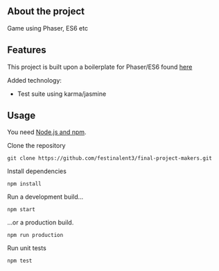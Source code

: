 ## About the project

Game using Phaser, ES6 etc

## Features

This project is built upon a boilerplate for Phaser/ES6 found [here](https://github.com/joshuamorony/phaser-es6-boilerplate)

Added technology:

* Test suite using karma/jasmine

## Usage

You need [Node.js and npm](https://nodejs.org/).

Clone the repository

`git clone https://github.com/festinalent3/final-project-makers.git`

Install dependencies

`npm install`

Run a development build...

`npm start`

...or a production build.

`npm run production`

Run unit tests

`npm test`
